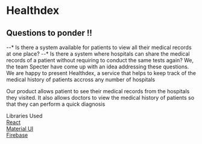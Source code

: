 # Healthdex 
## Questions to ponder !! 

--* Is there a system available for patients to view all their medical records at one place?
--* Is there a system where hospitals can share the medical records of a patient without requiring to conduct the same tests again?
We, the team Specter have come up with an idea addressing these questions. We are happy to present Healthdex, a service that helps to keep track of the medical history of patients accross any number of hospitals

Our product allows patient to see their medical records from the hospitals they visited. It also allows doctors to view the medical history of patients so that they can perform a quick diagnosis

Libraries Used<br />
[React](https://github.com/reactjs/reactjs.org)<br />
[Material UI](https://mui.com)<br />
[Firebase](https://firebase.google.com)
